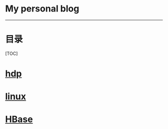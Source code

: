 # My personal blog
---

# 目录
[TOC]
#  [hdp](<https://github.com/HwiLu/HwiLu-Blog/labels/hdp>)

# [linux](<https://github.com/HwiLu/HwiLu-Blog/labels/linux>) 

# [HBase]()

